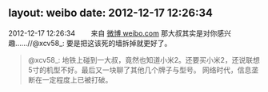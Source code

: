 layout: weibo
date: 2012-12-17 12:26:34
---
<meta name="referrer" content="no-referrer" />

2012-12-17 12:26:34  &nbsp;&nbsp;&nbsp;&nbsp;&nbsp;&nbsp; 来自 <a href="http://weibo.com/" rel="nofollow">微博 weibo.com</a>
那大叔其实是对你感兴趣……//@xcv58_: 要是把这该死的墙拆掉就更好了。
>  @xcv58_: 地铁上碰到一大叔，竟然也知道小米2。还要买小米2，还说联想5寸的机型不好。最后又一块聊了其他几个牌子与型号。  网络时代，信息垄断在一定程度上已被打破。 ​​​
